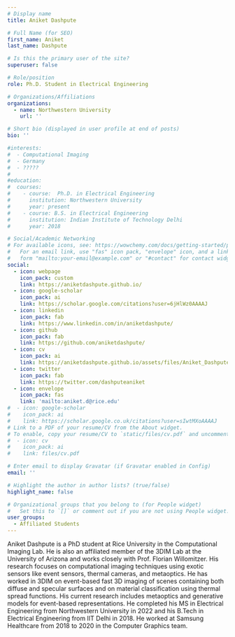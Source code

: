 ```yaml
---
# Display name
title: Aniket Dashpute

# Full Name (for SEO)
first_name: Aniket
last_name: Dashpute

# Is this the primary user of the site?
superuser: false

# Role/position
role: Ph.D. Student in Electrical Engineering

# Organizations/Affiliations
organizations:
  - name: Northwestern University
    url: ''

# Short bio (displayed in user profile at end of posts)
bio: ''

#interests:
#  - Computational Imaging
#  - Germany
#  - ????? 
#  
#education:
#  courses:
#    - course:  Ph.D. in Electrical Engineering
#      institution: Northwestern University
#      year: present
#    - course: B.S. in Electrical Engineering
#      institution: Indian Institute of Technology Delhi
#      year: 2018

# Social/Academic Networking
# For available icons, see: https://wowchemy.com/docs/getting-started/page-builder/#icons
#   For an email link, use "fas" icon pack, "envelope" icon, and a link in the
#   form "mailto:your-email@example.com" or "#contact" for contact widget.
social:
  - icon: webpage
    icon_pack: custom
    link: https://aniketdashpute.github.io/
  - icon: google-scholar
    icon_pack: ai
    link: https://scholar.google.com/citations?user=6jHlWz0AAAAJ
  - icon: linkedin
    icon_pack: fab
    link: https://www.linkedin.com/in/aniketdashpute/
  - icon: github
    icon_pack: fab
    link: https://github.com/aniketdashpute/
  - icon: cv
    icon_pack: ai
    link: https://aniketdashpute.github.io/assets/files/Aniket_Dashpute_CV.pdf
  - icon: twitter
    icon_pack: fab
    link: https://twitter.com/dashputeaniket
  - icon: envelope
    icon_pack: fas
    link: 'mailto:aniket.d@rice.edu'
#  - icon: google-scholar
#    icon_pack: ai
#    link: https://scholar.google.co.uk/citations?user=sIwtMXoAAAAJ
# Link to a PDF of your resume/CV from the About widget.
# To enable, copy your resume/CV to `static/files/cv.pdf` and uncomment the lines below.
#  - icon: cv
#    icon_pack: ai
#    link: files/cv.pdf

# Enter email to display Gravatar (if Gravatar enabled in Config)
email: ''

# Highlight the author in author lists? (true/false)
highlight_name: false

# Organizational groups that you belong to (for People widget)
#   Set this to `[]` or comment out if you are not using People widget.
user_groups:
  - Affiliated Students
---
```


Aniket Dashpute is a PhD student at Rice University in the Computational Imaging Lab. He is also an affiliated member of the 3DIM Lab at the University of Arizona and works closely with Prof. Florian Willomitzer. His research focuses on computational imaging techniques using exotic sensors like event sensors, thermal cameras, and metaoptics. He has worked in 3DIM on event-based fast 3D imaging of scenes containing both diffuse and specular surfaces and on material classification using thermal spread functions. His current research includes metaoptics and generative models for event-based representations. He completed his MS in Electrical Engineering from Northwestern University in 2022 and his B.Tech in Electrical Engineering from IIT Delhi in 2018. He worked at Samsung Healthcare from 2018 to 2020 in the Computer Graphics team.